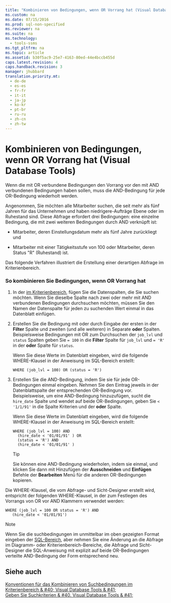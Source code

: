 ```yaml
---
title: "Kombinieren von Bedingungen, wenn OR Vorrang hat (Visual Database Tools)"
ms.custom: na
ms.date: 07/15/2016
ms.prod: sql-non-specified
ms.reviewer: na
ms.suite: na
ms.technology: 
  - tools-ssms
ms.tgt_pltfrm: na
ms.topic: article
ms.assetid: b30f5ac9-25e7-4163-80ed-44e4bccb455d
caps.latest.revision: 4
caps.handback.revision: 3
manager: jhubbard
translation.priority.mt: 
  - de-de
  - es-es
  - fr-fr
  - it-it
  - ja-jp
  - ko-kr
  - pt-br
  - ru-ru
  - zh-cn
  - zh-tw
---
```

# Kombinieren von Bedingungen, wenn OR Vorrang hat (Visual Database Tools)
Wenn die mit OR verbundene Bedingungen den Vorrang vor den mit AND verbundenen Bedingungen haben sollen, muss die AND-Bedingung für jede OR-Bedingung wiederholt werden.  
  
Angenommen, Sie möchten alle Mitarbeiter suchen, die seit mehr als fünf Jahren für das Unternehmen und haben niedrigere\-Aufträge Ebene oder im Ruhestand sind. Diese Abfrage erfordert drei Bedingungen: eine einzelne Bedingung, die mit zwei weiteren Bedingungen durch AND verknüpft ist:  
  
-   Mitarbeiter, deren Einstellungsdatum mehr als fünf Jahre zurückliegt und  
  
-   Mitarbeiter mit einer Tätigkeitsstufe von 100 oder Mitarbeiter, deren Status "R" (Ruhestand) ist.  
  
Das folgende Verfahren illustriert die Erstellung einer derartigen Abfrage im Kriterienbereich.  
  
### So kombinieren Sie Bedingungen, wenn OR Vorrang hat  
  
1.  In der [im Kriterienbereich](../content/Criteria-Pane--Visual-Database-Tools-.md), fügen Sie die Datenspalten, die Sie suchen möchten. Wenn Sie dieselbe Spalte nach zwei oder mehr mit AND verbundenen Bedingungen durchsuchen möchten, müssen Sie den Namen der Datenspalte für jeden zu suchenden Wert einmal in das Datenblatt einfügen.  
  
2.  Erstellen Sie die Bedingung mit oder durch Eingabe der ersten in der **Filter** Spalte und zweiten (und alle weiteren) in Separate **oder** Spalten. Beispielsweise Bedingungen mit OR zum Durchsuchen der `job_lvl` und `status` Spalten geben Sie `= 100` in die **Filter** Spalte für `job_lvl` und `= 'R'` in der **oder** Spalte für `status`.  
  
    Wenn Sie diese Werte im Datenblatt eingeben, wird die folgende WHERE-Klausel in der Anweisung im SQL-Bereich erstellt:  
  
    ```  
    WHERE (job_lvl = 100) OR (status = 'R')  
    ```  
  
3.  Erstellen Sie die AND-Bedingung, indem Sie sie für jede OR-Bedingungen einmal eingeben. Nehmen Sie den Eintrag jeweils in der Datenblattspalte der entsprechenden OR-Bedingung vor. Beispielsweise, um eine AND-Bedingung hinzuzufügen, sucht die `hire_date` Spalte und wendet auf beide OR-Bedingungen, geben Sie `< '1/1/91'` in die Spalte Kriterien und der **oder** Spalte.  
  
    Wenn Sie diese Werte im Datenblatt eingeben, wird die folgende WHERE-Klausel in der Anweisung im SQL-Bereich erstellt:  
  
    ```  
    WHERE (job_lvl = 100) AND   
      (hire_date < '01/01/91' ) OR  
      (status = 'R') AND   
      (hire_date < '01/01/91' )  
    ```  
  
    > [!TIP]  
    > Sie können eine AND-Bedingung wiederholen, indem sie einmal, und klicken Sie dann mit Hinzufügen der **Ausschneiden** und **Einfügen** Befehle der **Bearbeiten** Menü für die anderen OR-Bedingungen kopieren.  
  
Die WHERE-Klausel, die vom Abfrage- und Sicht-Designer erstellt wird, entspricht der folgenden WHERE-Klausel, in der zum Festlegen des Vorrangs von OR vor AND Klammern verwendet werden:  
  
```  
WHERE (job_lvl = 100 OR status = 'R') AND  
   (hire_date < '01/01/91')  
```  
  
> [!NOTE]  
> Wenn Sie die suchbedingungen im unmittelbar im oben gezeigten Format eingeben der [SQL-Bereich](../content/SQL-Pane--Visual-Database-Tools-.md), aber nehmen Sie eine Änderung an die Abfrage im Diagramm- oder Kriterienbereich-Bereiche, die Abfrage und Sicht-Designer die SQL-Anweisung mit explizit auf beide OR-Bedingungen verteilte AND-Bedingung der Form entsprechend neu.  
  
## Siehe auch  
[Konventionen für das Kombinieren von Suchbedingungen im Kriterienbereich & #40; Visual Database Tools & #41;](../content/Conventions-for-Combining-Search-Conditions-in-the-Criteria-Pane--Visual-Database-Tools-.md)  
[Geben Sie Suchkriterien & #40. Visual Database Tools & #41;](../content/Specify-Search-Criteria--Visual-Database-Tools-.md)  
  
